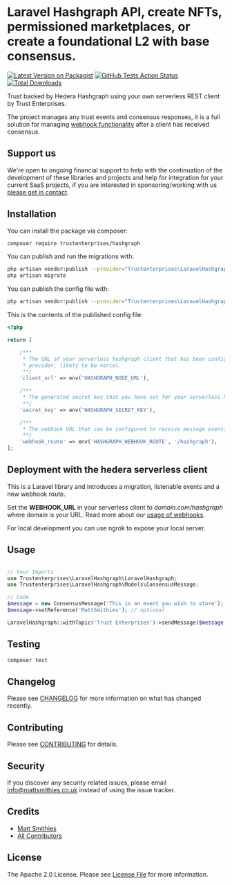 # Laravel Hashgraph API, create NFTs, permissioned marketplaces, or create a foundational L2 with base consensus.

[![Latest Version on Packagist](https://img.shields.io/packagist/v/trustenterprises/hashgraph.svg?style=flat-square)](https://packagist.org/packages//laravel-hashgraph)
[![GitHub Tests Action Status](https://img.shields.io/github/workflow/status/mattsmithies/laravel-hashgraph/Tests)](https://github.com//laravel-hashgraph/actions?query=workflow%3Arun-tests+branch%3Amaster)
[![Total Downloads](https://img.shields.io/packagist/dt/trustenterprises/hashgraph.svg?style=flat-square)](https://packagist.org/packages//laravel-hashgraph)

Trust backed by Hedera Hashgraph using your own serverless REST client by Trust Enterprises.

The project manages any trust events and consensus responses, it is a full solution for managing [webhook functionality](https://docs.trust.enterprises/rest-api/webhooks) after a client has received consensus.

## Support us

We're open to ongoing financial support to help with the continuation of the development of these libraries and projects and help for integration for your current SaaS projects, if you are interested in sponsoring/working with us [please get in contact](https://trust.enterprises/#contact). 

## Installation

You can install the package via composer:

```bash
composer require trustenterprises/hashgraph
```

You can publish and run the migrations with:

```bash
php artisan vendor:publish --provider="Trustenterprises\LaravelHashgraph\LaravelHashgraphServiceProvider" --tag="migrations"
php artisan migrate
```

You can publish the config file with:
```bash
php artisan vendor:publish --provider="Trustenterprises\LaravelHashgraph\LaravelHashgraphServiceProvider" --tag="config"
```

This is the contents of the published config file:

```php
<?php

return [

    /***
     * The URL of your serverless hashgraph client that has been configured through the serverless
     * provider, likely to be vercel.
     **/
    'client_url' => env('HASHGRAPH_NODE_URL'),

    /***
     * The generated secret key that you have set for your serverless hashgraph client.
     **/
    'secret_key' => env('HASHGRAPH_SECRET_KEY'),

    /***
     * The webhook URL that can be configured to receive message events from your Serverless REST API.
     **/
    'webhook_route' => env('HASHGRAPH_WEBHOOK_ROUTE', '/hashgraph'),
];

```

## Deployment with the hedera serverless client

This is a Laravel library and introduces a migration, listenable events and a new webhook route.

Set the **WEBHOOK_URL** in your serverless client to *domain.com/hashgraph* where domain is your URL. Read more about our [usage of webhooks](https://docs.trust.enterprises/rest-api/webhooks). 

For local development you can use ngrok to expose your local server.

## Usage


``` php

// Your Imports
use Trustenterprises\LaravelHashgraph\LaravelHashgraph;
use Trustenterprises\LaravelHashgraph\Models\ConsensusMessage;

// Code
$message = new ConsensusMessage('This is an event you wish to store');
$message->setReference('MattSmithies'); // optional

LaravelHashgraph::withTopic('Trust Enterprises')->sendMessage($message);
```

## Testing

``` bash
composer test
```

## Changelog

Please see [CHANGELOG](CHANGELOG.md) for more information on what has changed recently.

## Contributing

Please see [CONTRIBUTING](.github/CONTRIBUTING.md) for details.

## Security

If you discover any security related issues, please email info@mattsmithies.co.uk instead of using the issue tracker.

## Credits

- [Matt Smithies](https://github.com/MattSmithies)
- [All Contributors](../../contributors)

## License

The Apache 2.0 License. Please see [License File](LICENSE.md) for more information.
